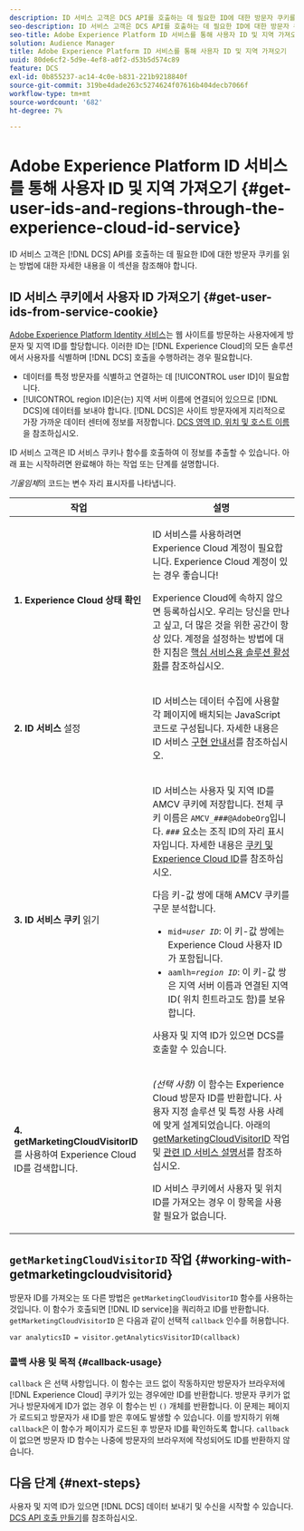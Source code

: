 ```yaml
---
description: ID 서비스 고객은 DCS API를 호출하는 데 필요한 ID에 대한 방문자 쿠키를 읽는 방법에 대한 자세한 내용을 이 섹션을 참조해야 합니다.
seo-description: ID 서비스 고객은 DCS API를 호출하는 데 필요한 ID에 대한 방문자 쿠키를 읽는 방법에 대한 자세한 내용을 이 섹션을 참조해야 합니다.
seo-title: Adobe Experience Platform ID 서비스를 통해 사용자 ID 및 지역 가져오기
solution: Audience Manager
title: Adobe Experience Platform ID 서비스를 통해 사용자 ID 및 지역 가져오기
uuid: 80de6cf2-5d9e-4ef8-a0f2-d53b5d574c89
feature: DCS
exl-id: 0b855237-ac14-4c0e-b831-221b9218840f
source-git-commit: 319be4dade263c5274624f07616b404decb7066f
workflow-type: tm+mt
source-wordcount: '682'
ht-degree: 7%

---
```


# Adobe Experience Platform ID 서비스를 통해 사용자 ID 및 지역 가져오기 {#get-user-ids-and-regions-through-the-experience-cloud-id-service}

ID 서비스 고객은 [!DNL DCS] API를 호출하는 데 필요한 ID에 대한 방문자 쿠키를 읽는 방법에 대한 자세한 내용을 이 섹션을 참조해야 합니다.

## ID 서비스 쿠키에서 사용자 ID 가져오기 {#get-user-ids-from-service-cookie}

[Adobe Experience Platform Identity 서비스](https://experienceleague.adobe.com/docs/id-service/using/home.html)는 웹 사이트를 방문하는 사용자에게 방문자 및 지역 ID를 할당합니다. 이러한 ID는 [!DNL Experience Cloud]의 모든 솔루션에서 사용자를 식별하며 [!DNL DCS] 호출을 수행하려는 경우 필요합니다.

* 데이터를 특정 방문자를 식별하고 연결하는 데 [!UICONTROL user ID]이 필요합니다.
* [!UICONTROL region ID]은(는) 지역 서버 이름에 연결되어 있으므로 [!DNL DCS]에 데이터를 보내야 합니다. [!DNL DCS]은 사이트 방문자에게 지리적으로 가장 가까운 데이터 센터에 정보를 저장합니다. [DCS 영역 ID, 위치 및 호스트 이름](../../../api/dcs-intro/dcs-api-reference/dcs-regions.md)을 참조하십시오.

ID 서비스 고객은 ID 서비스 쿠키나 함수를 호출하여 이 정보를 추출할 수 있습니다. 아래 표는 시작하려면 완료해야 하는 작업 또는 단계를 설명합니다.

*기울임체*&#x200B;의 코드는 변수 자리 표시자를 나타냅니다.

<table id="table_660EBE1C24DD4FBE9DCE5191836C9135"> 
 <thead> 
  <tr> 
   <th colname="col1" class="entry"> 작업 </th> 
   <th colname="col2" class="entry"> 설명 </th> 
  </tr> 
 </thead>
 <tbody> 
  <tr> 
   <td colname="col1"> <p> <b>1. <span class="keyword"> Experience Cloud</span> 상태 확인</b> </p> </td> 
   <td colname="col2"> <p>ID 서비스를 사용하려면 <span class="keyword"> Experience Cloud</span> 계정이 필요합니다. <span class="keyword"> Experience Cloud</span> 계정이 있는 경우 좋습니다! </p> <p> <span class="keyword"> Experience Cloud</span>에 속하지 않으면 등록하십시오. 우리는 당신을 만나고 싶고, 더 많은 것을 위한 공간이 항상 있다. 계정을 설정하는 방법에 대한 지침은 <a href="https://experienceleague.adobe.com/docs/core-services/interface/about-core-services/core-services.html" format="https" scope="external"> 핵심 서비스용 솔루션 활성화</a>를 참조하십시오. </p> </td> 
  </tr> 
  <tr> 
   <td colname="col1"> <p> <b>2. <span class="keyword"> ID 서비스</span></b> 설정 </p> </td> 
   <td colname="col2"> <p><span class="keyword"> ID 서비스</span>는 데이터 수집에 사용할 각 페이지에 배치되는 JavaScript 코드로 구성됩니다. 자세한 내용은 ID 서비스 <a href="https://experienceleague.adobe.com/docs/id-service/using/implementation/implementation-guides.html" format="https" scope="external"> 구현 안내서</a>를 참조하십시오. </p> </td> 
  </tr> 
  <tr> 
   <td colname="col1"> <p> <b>3. <span class="keyword"> ID 서비스</span> 쿠키</b> 읽기 </p> </td> 
   <td colname="col2"> <p><span class="keyword"> ID 서비스</span>는 사용자 및 지역 ID를 AMCV 쿠키에 저장합니다. 전체 쿠키 이름은 <code>AMCV_<i>###</i>@AdobeOrg</code>입니다. <code><i>###</i></code> 요소는 조직 ID의 자리 표시자입니다. 자세한 내용은 <a href="https://experienceleague.adobe.com/docs/id-service/using/intro/cookies.html" format="https" scope="external"> 쿠키 및 Experience Cloud ID</a>를 참조하십시오. </p> <p>다음 키-값 쌍에 대해 AMCV 쿠키를 구문 분석합니다. </p> <p> 
     <ul id="ul_502ECFCDDD084D448B5EDC4E5C0909C1"> 
      <li id="li_662FFA36AC854E699D50A183B161D654"> <code>mid=<i>user ID</i></code>: 이 키-값 쌍에는  <span class="keyword"> Experience </span> Cloud 사용자 ID가 포함됩니다. </li> 
      <li id="li_65422233187B4217B50DC52DBD58F404"> <code>aamlh=<i>region ID</i></code>: 이 키-값 쌍은 지역 서버 이름과 연결된 지역 ID( <span class="term"> 위치 힌트라고도 함</span>)를 보유합니다. </li> 
     </ul> </p> <p>사용자 및 지역 ID가 있으면 <span class="wintitle"> DCS</span>를 호출할 수 있습니다. </p> </td> 
  </tr> 
  <tr> 
   <td colname="col1"> <p> <b>4. getMarketingCloudVisitorID</b>를 사용하여 <span class="keyword"> Experience Cloud ID</span>를 검색합니다. </p> </td> 
   <td colname="col2"> <p><i>(선택 사항)</i> 이 함수는  <span class="keyword"> Experience Cloud </span> 방문자 ID를 반환합니다. 사용자 지정 솔루션 및 특정 사용 사례에 맞게 설계되었습니다. 아래의 <a href="../../../api/dcs-intro/dcs-s2s/dcs-mcid-ids.md#working-with-getmarketingcloudvisitorid"> getMarketingCloudVisitorID</a> 작업 및 <a href="https://experienceleague.adobe.com/docs/id-service/using/id-service-api/methods/getmcvid.html" format="https" scope="external"> 관련 ID 서비스 설명서</a>를 참조하십시오. </p> <p>ID 서비스 쿠키에서 사용자 및 위치 ID를 가져오는 경우 이 항목을 사용할 필요가 없습니다. </p> </td> 
  </tr> 
 </tbody> 
</table>

## `getMarketingCloudVisitorID` 작업 {#working-with-getmarketingcloudvisitorid}

방문자 ID를 가져오는 또 다른 방법은 `getMarketingCloudVisitorID` 함수를 사용하는 것입니다. 이 함수가 호출되면 [!DNL ID service]을 쿼리하고 ID를 반환합니다. `getMarketingCloudVisitorID` 은 다음과 같이 선택적  `callback` 인수를 허용합니다.

`var analyticsID = visitor.getAnalyticsVisitorID(callback)`

### 콜백 사용 및 목적 {#callback-usage}

`callback` 은 선택 사항입니다. 이 함수는 코드 없이 작동하지만 방문자가 브라우저에 [!DNL Experience Cloud] 쿠키가 있는 경우에만 ID를 반환합니다. 방문자 쿠키가 없거나 방문자에게 ID가 없는 경우 이 함수는 빈 `()` 개체를 반환합니다. 이 문제는 페이지가 로드되고 방문자가 새 ID를 받은 후에도 발생할 수 있습니다. 이를 방지하기 위해 `callback`은 이 함수가 페이지가 로드된 후 방문자 ID를 확인하도록 합니다. `callback` 이 없으면 방문자 ID 함수는 나중에 방문자의 브라우저에 작성되어도 ID를 반환하지 않습니다.

## 다음 단계 {#next-steps}

사용자 및 지역 ID가 있으면 [!DNL DCS] 데이터 보내기 및 수신을 시작할 수 있습니다. [DCS API 호출 만들기](../../../api/dcs-intro/dcs-s2s/dcs-s2s-calls.md)를 참조하십시오.
